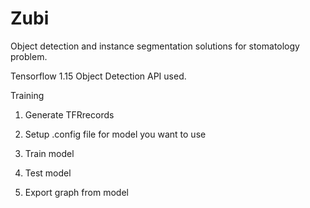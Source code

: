 # Zubi

Object detection and instance segmentation solutions for stomatology problem. 

Tensorflow 1.15 Object Detection API used. 


Training

1. Generate TFRrecords


2. Setup .config file for model you want to use


3. Train model

4. Test model

5. Export graph from model






